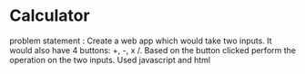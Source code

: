 # Calculator
problem statement : Create a web app which would take two inputs. It would also have 4 buttons: +, -, x /. Based on the button clicked perform the operation on the two inputs.
Used javascript and html 
